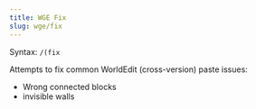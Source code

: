 ```yaml
---
title: WGE Fix
slug: wge/fix
---
```


Syntax: `/(fix`

Attempts to fix common WorldEdit (cross-version) paste issues:
- Wrong connected blocks
- invisible walls
